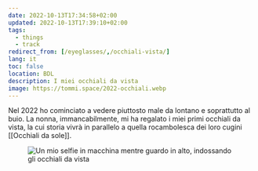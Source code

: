 ```yaml
---
date: 2022-10-13T17:34:58+02:00
updated: 2022-10-13T17:39:10+02:00
tags:
  - things
  - track
redirect_from: [/eyeglasses/,/occhiali-vista/]
lang: it
toc: false
location: BDL
description: I miei occhiali da vista
image: https://tommi.space/2022-occhiali.webp
---
```


Nel 2022 ho cominciato a vedere piuttosto male da lontano e soprattutto al buio. La nonna, immancabilmente, mi ha regalato i miei primi occhiali da vista, la cui storia vivrà in parallelo a quella rocambolesca dei loro cugini [[Occhiali da sole]].

<figure>
	<img src='/2022-occhiali.webp' alt='Un mio selfie in macchina mentre guardo in alto, indossando gli occhiali da vista'>
</figure>
